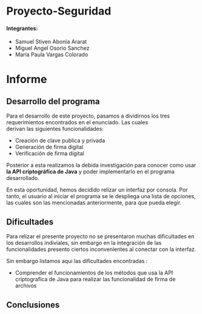 # Proyecto-Seguridad

#### **Integrantes:**

* Samuel Stiven Abonía Ararat
* Miguel Angel Osorio Sanchez
* María Paula Vargas Colorado

# Informe

## Desarrollo del programa
 
 Para el desarrollo de este proyecto, pasamos a dividirnos los tres requerimientos encontrados en el enunciado. Las cuales  
 derivan las siguientes funcionalidades:
 - Creación de clave publica y privada
 - Generación de firma digital
 - Verificación de firma digital
 
 Posterior a esta realizamos la debida investigación para conocer como usar **la API criptográfica de Java** y poder implementarlo
 en el programa desarrollado.
 
 En esta oportunidad, hemos decidido relizar un interfaz por consola. Por tanto, el usuario al iniciar el programa se le 
 despliega una lista de opciones, las cuales son las mencionadas anteriormente, para que pueda elegir. 
         


                                                     
## Dificultades

Para relizar el presente proyecto no se presentaron muchas dificultades en los desarrollos indiviales, sin embargo en la 
integración de las funcionalidades presento ciertos inconvenientes al conectar con la interfaz.

Sin embargo listamos aqui las dificultades encontradas :

* Comprender el funcionamientos de los métodos que usa la API criptografica de Java para realizar las funcionalidad de firma de
archivos



## Conclusiones

